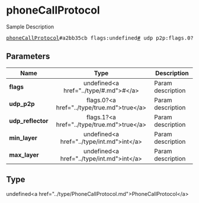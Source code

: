 # phoneCallProtocol

Sample Description

<pre>
<a href="../constructor/phoneCallProtocol.md">phoneCallProtocol</a>#a2bb35cb flags:undefined<a href="../type/#.md">#</a> udp_p2p:flags.0?<a href="../type/true.md">true</a> udp_reflector:flags.1?<a href="../type/true.md">true</a> min_layer:undefined<a href="../type/int.md">int</a> max_layer:undefined<a href="../type/int.md">int</a> = undefined<a href="../type/PhoneCallProtocol.md">PhoneCallProtocol</a>;
</pre>

## Parameters

| Name | Type | Description |
|------|:----:|-------------|
| **flags** | undefined&lt;a href=&#34;../type/#.md&#34;&gt;#&lt;/a&gt; | Param description |
| **udp_p2p** | flags.0?&lt;a href=&#34;../type/true.md&#34;&gt;true&lt;/a&gt; | Param description |
| **udp_reflector** | flags.1?&lt;a href=&#34;../type/true.md&#34;&gt;true&lt;/a&gt; | Param description |
| **min_layer** | undefined&lt;a href=&#34;../type/int.md&#34;&gt;int&lt;/a&gt; | Param description |
| **max_layer** | undefined&lt;a href=&#34;../type/int.md&#34;&gt;int&lt;/a&gt; | Param description |

## Type

undefined&lt;a href=&#34;../type/PhoneCallProtocol.md&#34;&gt;PhoneCallProtocol&lt;/a&gt;
